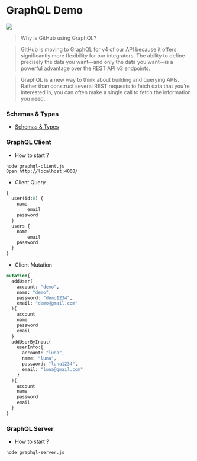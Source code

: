 # GraphQL Demo

![](http://www.zhaiqianfeng.com/uploads/content/share/graphql.png)

> Why is GitHub using GraphQL?

> GitHub is moving to GraphQL for v4 of our API because it offers significantly more flexibility for our integrators. The ability to define precisely the data you want—and only the data you want—is a powerful advantage over the REST API v3 endpoints.

> GraphQL is a new way to think about building and querying APIs. Rather than construct several REST requests to fetch data that you’re interested in, you can often make a single call to fetch the information you need.

### Schemas & Types
* [Schemas & Types](https://toddmotto.com/react-create-class-versus-component/#syntax-differences)

### GraphQL Client

* How to start ?
```
node graphql-client.js
Open http://localhost:4000/
```

* Client Query

```graphql
{
  user(id:0) {
    name
 		email
    password
  }
  users {
    name
 		email
    password
  }
}
```

* Client Mutation

```graphql
mutation{
  addUser(
    account: "demo",
    name: "demo",
    password: "demo1234",
    email: "demo@gmail.com"
  ){
    account
    name
    password
    email
  }
  addUserByInput(
    userInfo:{
      account: "luna",
      name: "luna",
      password: "luna1234",
      email: "luna@gmail.com"
    }
  ){
    account
    name
    password
    email
  }
}
```


### GraphQL Server

* How to start ?
```
node graphql-server.js
```
